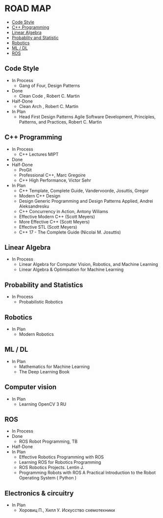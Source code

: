 # ROAD MAP

* [Code Style](#code-style)
* [C++ Programming](#c++-programming)
* [Linear Algebra](#linear-algebra)
* [Probablity and Statistic](#probablity-and-statistic)
* [Robotics](#robotics)
* [ML / DL](#ml-/-dl)
* [ROS](#ros)

## Code Style
* In Process
    - Gang of Four, Design Patterns 
* Done
    - Clean Code , Robert C. Martin
* Half-Done
    - Clean Arch , Robert C. Martin 
* In Plan
    - Head First Design Patterns Agile Software Development, Principles, Patterns, and Practices, Robert C. Martin  

## C++ Programming  
* In Process
    - C++ Lectures MIPT
* Done
* Half-Done
    - ProGit 
    - Professional C++, Marc Gregoire 
    - C++ High Performance, Victor Sehr 
* In Plan
    - C++ Template, Complete Guide, Vandervoorde, Josuttis, Gregor
    - Modern C++ Design
    - Design Generic Programming and Design Patterns Applied, Andrei Aleksandresku 
    - C++ Concurrency in Action, Antony Wiliams
    - Effective Modern C++ (Scott Meyers)
    - More Effective C++ (Scott Meyers) 
    - Effective STL (Scott Meyers)
    - C++ 17 - The Complete Guide (Nicolai M. Josuttis) 

## Linear Algebra
* In Process
    - Linear Algebra for Computer Vision, Robotics, and Machine Learning
    - Linear Algebra & Optimisation for Machine Learning

## Probability and Statistics
* In Process
    - Probabilistic Robotics

## Robotics 
* In Plan
    - Modern Robotics

## ML / DL
* In Plan
    - Mathematics for Machine Learning 
    - The Deep Learning Book

## Computer vision
* In Plan
    - Learning OpenCV 3 RU

## ROS 
* In Process
* Done
    - ROS Robot Programming, TB
* Half-Done
* In Plan
    - Effective Robotics Programming with ROS 
    - Learning ROS for Robotics Programming
    - ROS Robotics Projects. Lentin J.
    - Programming Robots with ROS A Practical Introduction to the Robot Operating System ( Python )

## Electronics & circuitry 
* In Plan
    - Хоровиц П., Хилл У. Искусство схемотехники
